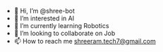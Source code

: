 - 👋 Hi, I’m @shree-bot
- 👀 I’m interested in AI
- 🌱 I’m currently learning Robotics
- 💞️ I’m looking to collaborate on Job
- 📫 How to reach me shreeram.tech7@gmail.com

<!---
shree-bot/shree-bot is a ✨ special ✨ repository because its `README.md` (this file) appears on your GitHub profile.
You can click the Preview link to take a look at your changes.
--->
